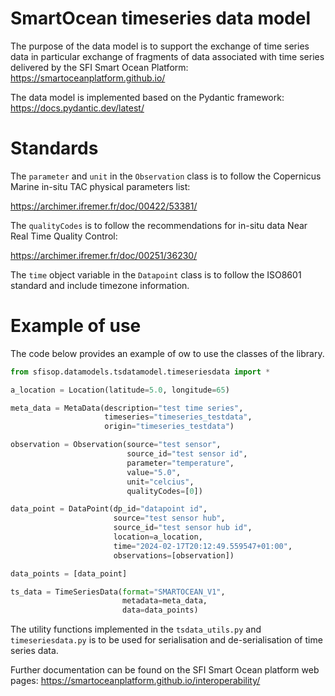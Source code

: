 # SmartOcean timeseries data model

The purpose of the data model is to support the exchange of time series data in particular exchange of fragments of data 
associated with time series delivered by the SFI Smart Ocean Platform: https://smartoceanplatform.github.io/ 

The data model is implemented based on the Pydantic framework: https://docs.pydantic.dev/latest/

# Standards

The `parameter` and `unit` in the `Observation` class is to follow the Copernicus Marine in-situ TAC physical parameters list:

https://archimer.ifremer.fr/doc/00422/53381/

The `qualityCodes` is to follow the recommendations for in-situ data Near Real Time Quality Control:

https://archimer.ifremer.fr/doc/00251/36230/


The `time` object variable in the `Datapoint` class is to follow the ISO8601 standard and include timezone information.

# Example of use

The code below provides an example of ow to use the classes of the library.

```python
from sfisop.datamodels.tsdatamodel.timeseriesdata import *

a_location = Location(latitude=5.0, longitude=65)

meta_data = MetaData(description="test time series",
                     timeseries="timeseries_testdata",
                     origin="timeseries_testdata")

observation = Observation(source="test sensor",
                          source_id="test sensor id",
                          parameter="temperature",
                          value="5.0",
                          unit="celcius",
                          qualityCodes=[0])

data_point = DataPoint(dp_id="datapoint id",
                       source="test sensor hub",
                       source_id="test sensor hub id",
                       location=a_location,
                       time="2024-02-17T20:12:49.559547+01:00",
                       observations=[observation])

data_points = [data_point]

ts_data = TimeSeriesData(format="SMARTOCEAN_V1",
                         metadata=meta_data,
                         data=data_points)
```

The utility functions implemented in the `tsdata_utils.py` and `timeseriesdata.py` is to be used for serialisation and de-serialisation of time series data.

Further documentation can be found on the SFI Smart Ocean platform web pages: https://smartoceanplatform.github.io/interoperability/

